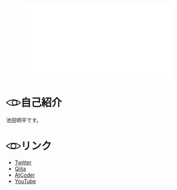 <div align="center">
    <img src="./main-eye.svg" style="width:80%"/>
</div>

# <img src="./r-eye-0.svg" style="height:20px; display:inline"/>自己紹介

池田明平です。


# <img src="./h-eye-0.svg" style="height:20px; display:inline"/>リンク
* [Twitter](https://twitter.com/IkedaAkihira)
* [Qiita](https://qiita.com/IkedaAkihira)
* [AtCoder](https://atcoder.jp/users/IkedaAkihira)
* [YouTube](https://www.youtube.com/channel/UCYelN3VfU8xutHcyTguaorg)
